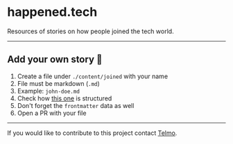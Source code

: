 # happened.tech

Resources of stories on how people joined the tech world.

---

## Add your own story 🙂

1. Create a file under `./content/joined` with your name
2. File must be markdown (`.md`)
3. Example: `john-doe.md`
4. Check how [this one](./content/joined/telmo-goncalves.md) is structured
5. Don't forget the `frontmatter` data as well
6. Open a PR with your file

---

If you would like to contribute to this project contact [Telmo](https://twitter.com/telmo).
